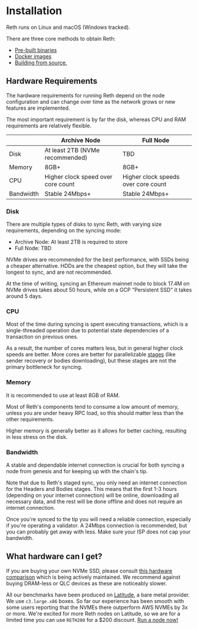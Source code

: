 # Installation

Reth runs on Linux and macOS (Windows tracked).

There are three core methods to obtain Reth:

* [Pre-built binaries](./binaries.md)
* [Docker images](./docker.md)
* [Building from source.](./source.md)

## Hardware Requirements

The hardware requirements for running Reth depend on the node configuration and can change over time as the network grows or new features are implemented.

The most important requirement is by far the disk, whereas CPU and RAM requirements are relatively flexible.

|           | Archive Node                       | Full Node                           |
|-----------|------------------------------------|-------------------------------------|
| Disk      | At least 2TB (NVMe recommended)    | TBD                                 |
| Memory    | 8GB+                               | 8GB+                                |
| CPU       | Higher clock speed over core count | Higher clock speeds over core count |
| Bandwidth | Stable 24Mbps+                     | Stable 24Mbps+                      |

### Disk

There are multiple types of disks to sync Reth, with varying size requirements, depending on the syncing mode:

* Archive Node: At least 2TB is required to store 
* Full Node: TBD

NVMe drives are recommended for the best performance, with SSDs being a cheaper alternative. HDDs are the cheapest option, but they will take the longest to sync, and are not recommended.

At the time of writing, syncing an Ethereum mainnet node to block 17.4M on NVMe drives takes about 50 hours, while on a GCP "Persistent SSD" it takes around 5 days.

### CPU

Most of the time during syncing is spent executing transactions, which is a single-threaded operation due to potential state dependencies of a transaction on previous ones.

As a result, the number of cores matters less, but in general higher clock speeds are better. More cores are better for parallelizable [stages](https://github.com/paradigmxyz/reth/blob/main/docs/crates/stages.md) (like sender recovery or bodies downloading), but these stages are not the primary bottleneck for syncing.

### Memory

It is recommended to use at least 8GB of RAM. 

Most of Reth's components tend to consume a low amount of memory, unless you are under heavy RPC load, so this should matter less than the other requirements.

Higher memory is generally better as it allows for better caching, resulting in less stress on the disk.

### Bandwidth

A stable and dependable internet connection is crucial for both syncing a node from genesis and for keeping up with the chain's tip. 

Note that due to Reth's staged sync, you only need an internet connection for the Headers and Bodies stages. This means that the first 1-3 hours (depending on your internet connection) will be online, downloading all necessary data, and the rest will be done offline and does not require an internet connection. 

Once you're synced to the tip you will need a reliable connection, especially if you're operating a validator. A 24Mbps connection is recommended, but you can probably get away with less. Make sure your ISP does not cap your bandwidth.

## What hardware can I get?

If you are buying your own NVMe SSD, please consult [this hardware comparison](https://gist.github.com/yorickdowne/f3a3e79a573bf35767cd002cc977b038) which is being actively maintained. We recommend against buying DRAM-less or QLC devices as these are noticeably slower.

All our benchmarks have been produced on [Latitude](https://www.latitude.sh/), a bare metal provider. We use `c3.large.x86` boxes. So far our experience has been smooth with some users reporting that the NVMEs there outperform AWS NVMEs by 3x or more. We're excited for more Reth nodes on Latitude, so we are for a limited time you can use `RETH200` for a $200 discount. [Run a node now!](https://metal.new/reth)
